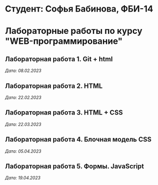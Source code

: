 # Студент: Софья Бабинова, ФБИ-14

# Лабораторные работы по курсу "WEB-программирование"

## Лабораторная работа 1. Git + html

*Дата: 08.02.2023*

## Лабораторная работа 2. HTML

*Дата: 22.02.2023*

## Лабораторная работа 3. HTML + CSS

*Дата: 22.03.2023*

## Лабораторная работа 4. Блочная модель CSS

*Дата: 05.04.2023*

## Лабораторная работа 5. Формы. JavaScript

*Дата: 19.04.2023*
